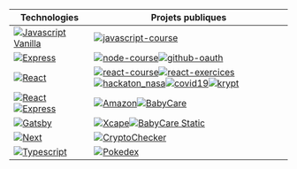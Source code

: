 | **Technologies**| **Projets publiques** |
|-----------------|-----------------------------|
|[![Javascript Vanilla](https://img.shields.io/static/v1?label=&message=JavaScript&color=202124&logo=javascript&logoColor=FFFFFF)](https://developer.mozilla.org/en-US/docs/Web/JavaScript)|[![javascript-course](https://img.shields.io/static/v1?label=javascript-course&message=%20&color=000605&logo=github&logoColor=white&labelColor=000605)](https://github.com/ohayon-alexandre/javascript-course)
|[![Express](https://img.shields.io/static/v1?label=&message=express&color=202124&logo=express&logoColor=FFFFFF)](https://developer.mozilla.org/en-US/docs/Web/JavaScript)|[![node-course](https://img.shields.io/static/v1?label=node-course&message=%20&color=000605&logo=github&logoColor=white&labelColor=000605)](https://github.com/ohayon-alexandre/node-course)[![github-oauth](https://img.shields.io/static/v1?label=github-oauth&message=%20&color=000605&logo=github&logoColor=white&labelColor=000605)](https://github.com/ohayon-alexandre/github-oauth)
|[![React](https://img.shields.io/static/v1?label=&message=React&color=202124&logo=react&logoColor=FFFFFF)](https://developer.mozilla.org/en-US/docs/Web/JavaScript)|[![react-course](https://img.shields.io/static/v1?label=react-course&message=%20&color=000605&logo=github&logoColor=white&labelColor=000605)](https://github.com/ohayon-alexandre/react-course)[![react-exercices](https://img.shields.io/static/v1?label=react-exercices&message=%20&color=000605&logo=github&logoColor=white&labelColor=000605)](https://github.com/ohayon-alexandre/react-exercices)[![hackaton_nasa](https://img.shields.io/static/v1?label=hackaton_nasa&message=%20&color=000605&logo=github&logoColor=white&labelColor=000605)](https://github.com/ohayon-alexandre/hackaton_nasa)[![covid19](https://img.shields.io/static/v1?label=covid19&message=%20&color=000605&logo=github&logoColor=white&labelColor=000605)](https://github.com/ohayon-alexandre/covid19)[![krypt](https://img.shields.io/static/v1?label=krypt&message=%20&color=000605&logo=github&logoColor=white&labelColor=000605)](https://github.com/ohayon-alexandre/krypt)
|[![React](https://img.shields.io/static/v1?label=&message=React&color=202124&logo=react&logoColor=FFFFFF)](https://developer.mozilla.org/en-US/docs/Web/JavaScript)[![Express](https://img.shields.io/static/v1?label=&message=express&color=202124&logo=express&logoColor=FFFFFF)](https://developer.mozilla.org/en-US/docs/Web/JavaScript)|[![Amazon](https://img.shields.io/static/v1?label=Amazon&message=%20&color=000605&logo=github&logoColor=white&labelColor=000605)](https://github.com/ohayon-alexandre/Amazon)[![BabyCare](https://img.shields.io/static/v1?label=BabyCare&message=%20&color=000605&logo=github&logoColor=white&labelColor=000605)](https://github.com/BabyCare-EIP/BabyCare)
|[![Gatsby](https://img.shields.io/static/v1?label=&message=Gatsby&color=202124&logo=gatsby&logoColor=FFFFFF)](https://developer.mozilla.org/en-US/docs/Web/JavaScript)|[![Xcape](https://img.shields.io/static/v1?label=Xcape&message=%20&color=000605&logo=github&logoColor=white&labelColor=000605)](https://github.com/ohayon-alexandre/Xcape)[![BabyCare Static](https://img.shields.io/static/v1?label=BabyCare-Static&message=%20&color=000605&logo=github&logoColor=white&labelColor=000605)](https://github.com/BabyCare-EIP/Website)
|[![Next](https://img.shields.io/static/v1?label=&message=Next&color=202124&logo=next.js&logoColor=FFFFFF)](https://developer.mozilla.org/en-US/docs/Web/JavaScript)|[![CryptoChecker](https://img.shields.io/static/v1?label=CryptoChecker&message=%20&color=000605&logo=github&logoColor=white&labelColor=000605)](https://github.com/ohayon-alexandre/CryptoChecker)
|[![Typescript](https://img.shields.io/static/v1?label=&message=Typescript&color=202124&logo=typescript&logoColor=FFFFFF)](https://developer.mozilla.org/en-US/docs/Web/JavaScript)|[![Pokedex](https://img.shields.io/static/v1?label=Pokedex&message=%20&color=000605&logo=github&logoColor=white&labelColor=000605)](https://github.com/ohayon-alexandre/Pokedex)


